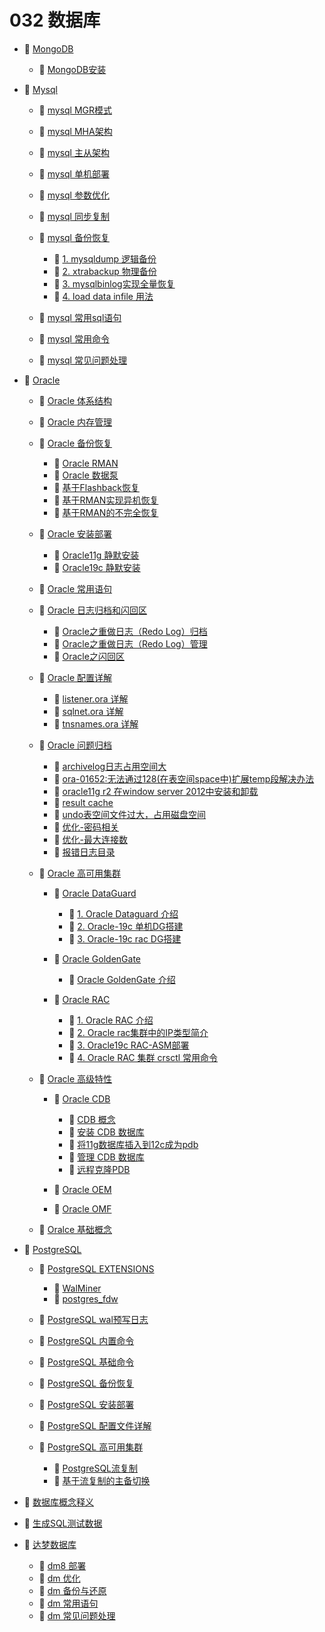 # 032 数据库

* 📑 [MongoDB](siyuan://blocks/20240515180121-hwuzp77)

  * 📄 [MongoDB安装](siyuan://blocks/20240516140525-ignfjqw)
* 📑 [Mysql](siyuan://blocks/20231110105237-jvq1lon)

  * 📄 [mysql MGR模式](siyuan://blocks/20231110105237-li1j1hc)
  * 📄 [mysql MHA架构](siyuan://blocks/20231110105237-8erosed)
  * 📄 [mysql 主从架构](siyuan://blocks/20231110105237-5w749pk)
  * 📄 [mysql 单机部署](siyuan://blocks/20231110105237-43cf8c9)
  * 📄 [mysql 参数优化](siyuan://blocks/20231110105237-7lp46ma)
  * 📄 [mysql 同步复制](siyuan://blocks/20231110105237-dzzqb3f)
  * 📑 [mysql 备份恢复](siyuan://blocks/20231110105237-ofmwwr0)

    * 📄 [1. mysqldump 逻辑备份](siyuan://blocks/20231110105237-g9ygsl4)
    * 📄 [2. xtrabackup 物理备份](siyuan://blocks/20231110105237-4hx2fib)
    * 📄 [3. mysqlbinlog实现全量恢复](siyuan://blocks/20231110105237-le2efo2)
    * 📄 [4. load data infile 用法](siyuan://blocks/20231110105237-vq1j5jf)
  * 📄 [mysql 常用sql语句](siyuan://blocks/20231110105237-lt6xskv)
  * 📄 [mysql 常用命令](siyuan://blocks/20231110105237-an9tipd)
  * 📄 [mysql 常见问题处理](siyuan://blocks/20231110105237-bhuvh4m)
* 📑 [Oracle](siyuan://blocks/20231110105237-3mxkuz9)

  * 📄 [Oracle 体系结构](siyuan://blocks/20231110105237-0ngto5m)
  * 📄 [Oracle 内存管理](siyuan://blocks/20231110105237-eh86m8g)
  * 📑 [Oracle 备份恢复](siyuan://blocks/20240506143742-texosxn)

    * 📄 [Oracle RMAN](siyuan://blocks/20231110105237-b95b8d3)
    * 📄 [Oracle 数据泵](siyuan://blocks/20231110105237-olz151u)
    * 📄 [基于Flashback恢复](siyuan://blocks/20240506151747-qovnxo5)
    * 📄 [基于RMAN实现异机恢复](siyuan://blocks/20231110105237-o1b43ni)
    * 📄 [基于RMAN的不完全恢复](siyuan://blocks/20240506144819-y7xbwg9)
  * 📑 [Oracle 安装部署](siyuan://blocks/20240506143657-lcbi56z)

    * 📄 [Oracle11g 静默安装](siyuan://blocks/20240111154537-q08w3dz)
    * 📄 [Oracle19c 静默安装](siyuan://blocks/20231110105237-i3wbtoj)
  * 📄 [Oracle 常用语句](siyuan://blocks/20231110105237-4d46t04)
  * 📑 [Oracle 日志归档和闪回区](siyuan://blocks/20231110105237-8m376yh)

    * 📄 [Oracle之重做日志（Redo Log）归档](siyuan://blocks/20240314095026-czk7wdz)
    * 📄 [Oracle之重做日志（Redo Log）管理](siyuan://blocks/20240314092307-3c0eicl)
    * 📄 [Oracle之闪回区](siyuan://blocks/20240314095055-cio122a)
  * 📑 [Oracle 配置详解](siyuan://blocks/20231110105237-3rvwxhs)

    * 📄 [listener.ora 详解](siyuan://blocks/20231110105237-5d8jkrr)
    * 📄 [sqlnet.ora 详解](siyuan://blocks/20231110105237-h2566di)
    * 📄 [tnsnames.ora 详解](siyuan://blocks/20231110105237-m6s6lud)
  * 📑 [Oracle 问题归档](siyuan://blocks/20231110105237-ly2ljyl)

    * 📄 [archivelog日志占用空间大](siyuan://blocks/20240227181241-j4sf68v)
    * 📄 [ora-01652:无法通过128(在表空间space中)扩展temp段解决办法](siyuan://blocks/20240227181223-rvyw38l)
    * 📄 [oracle11g r2 在window server 2012中安装和卸载](siyuan://blocks/20240227181359-xfhdy5x)
    * 📄 [result cache](siyuan://blocks/20240227182420-5yybeli)
    * 📄 [undo表空间文件过大，占用磁盘空间](siyuan://blocks/20240227181310-4hmitvv)
    * 📄 [优化-密码相关](siyuan://blocks/20240227182147-wxonx7k)
    * 📄 [优化-最大连接数](siyuan://blocks/20240227182052-gim63uz)
    * 📄 [报错日志目录](siyuan://blocks/20240227181152-b6xmjgw)
  * 📑 [Oracle 高可用集群](siyuan://blocks/20240506144137-mq4funh)

    * 📑 [Oracle DataGuard](siyuan://blocks/20231110105237-prfvvi6)

      * 📄 [1. Oracle Dataguard 介绍](siyuan://blocks/20231110105237-nvvzb3i)
      * 📄 [2. Oracle-19c 单机DG搭建](siyuan://blocks/20231110105237-iwop2dy)
      * 📄 [3. Oracle-19c rac DG搭建](siyuan://blocks/20240319213559-yx65gfm)
    * 📑 [Oracle GoldenGate](siyuan://blocks/20231110105237-qatg4mk)

      * 📄 [Oracle GoldenGate 介绍](siyuan://blocks/20240315212632-pq75ki0)
    * 📑 [Oracle RAC](siyuan://blocks/20240131124129-vrz21zl)

      * 📄 [1. Oracle RAC 介绍](siyuan://blocks/20240131124219-qt7whoo)
      * 📄 [2. Oracle rac集群中的IP类型简介](siyuan://blocks/20240131170055-hv17otm)
      * 📄 [3. Oracle19c RAC-ASM部署](siyuan://blocks/20240130214424-vl6pjpb)
      * 📄 [4. Oracle RAC 集群 crsctl 常用命令](siyuan://blocks/20240131173132-9tt486e)
  * 📑 [Oracle 高级特性](siyuan://blocks/20240506144018-n64qymn)

    * 📑 [Oracle CDB](siyuan://blocks/20240307185827-esjiait)

      * 📄 [CDB 概念](siyuan://blocks/20231110105237-oul69f4)
      * 📄 [安装 CDB 数据库](siyuan://blocks/20240307190646-a9t9z2t)
      * 📄 [将11g数据库插入到12c成为pdb](siyuan://blocks/20240227181134-s2mb9z8)
      * 📄 [管理 CDB 数据库](siyuan://blocks/20240307190744-4b4qm6l)
      * 📄 [远程克隆PDB](siyuan://blocks/20240726180857-670biph)
    * 📄 [Oracle OEM](siyuan://blocks/20240726152307-aqys4am)
    * 📄 [Oracle OMF](siyuan://blocks/20231110105237-1muwt5l)
  * 📄 [Oralce 基础概念](siyuan://blocks/20240106163022-r6d6dnh)
* 📑 [PostgreSQL](siyuan://blocks/20231110105237-atcrzhw)

  * 📑 [PostgreSQL EXTENSIONS](siyuan://blocks/20240514165916-u9nvcml)

    * 📄 [WalMiner](siyuan://blocks/20240909134258-3l0bbcs)
    * 📄 [postgres_fdw](siyuan://blocks/20231110105237-5zs7xa4)
  * 📄 [PostgreSQL wal预写日志](siyuan://blocks/20240514165652-hzch2oi)
  * 📄 [PostgreSQL 内置命令](siyuan://blocks/20231110105237-3qqcg21)
  * 📄 [PostgreSQL 基础命令](siyuan://blocks/20231110105237-jfv26qu)
  * 📄 [PostgreSQL 备份恢复](siyuan://blocks/20231110105237-5etbppl)
  * 📄 [PostgreSQL 安装部署](siyuan://blocks/20231110105237-meuhizy)
  * 📄 [PostgreSQL 配置文件详解](siyuan://blocks/20231110105237-34yj7ao)
  * 📑 [PostgreSQL 高可用集群](siyuan://blocks/20240514111410-4ovyvrs)

    * 📄 [PostgreSQL流复制](siyuan://blocks/20240514111802-xbeiwr2)
    * 📄 [基于流复制的主备切换](siyuan://blocks/20240515140112-t9zz1mn)
* 📄 [数据库概念释义](siyuan://blocks/20240515181918-nvne1wp)
* 📄 [生成SQL测试数据](siyuan://blocks/20231110105237-gb62sne)
* 📑 [达梦数据库](siyuan://blocks/20231110105237-r8pm1yd)

  * 📄 [dm8 部署](siyuan://blocks/20231110105237-c2axb04)
  * 📄 [dm 优化](siyuan://blocks/20231110105237-k9ifwaa)
  * 📄 [dm 备份与还原](siyuan://blocks/20231110105237-x843o70)
  * 📄 [dm 常用语句](siyuan://blocks/20231110105237-ek7pxr5)
  * 📄 [dm 常见问题处理](siyuan://blocks/20240318212517-pits499)

　　‍
